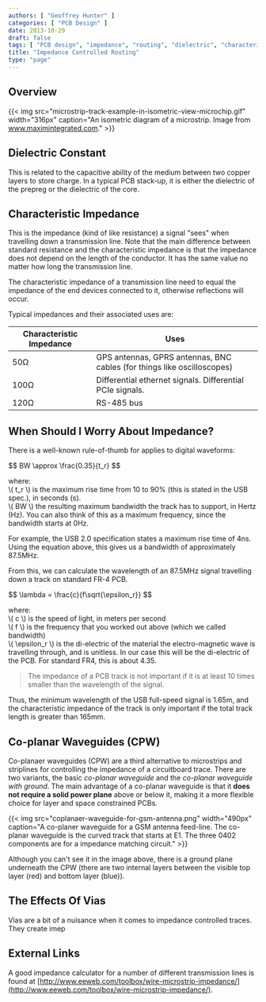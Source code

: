 ```yaml
---
authors: [ "Geoffrey Hunter" ]
categories: [ "PCB Design" ]
date: 2013-10-29
draft: false
tags: [ "PCB design", "impedance", "routing", "dielectric", "characteristic impedance", "waveguides", "microstrips", "striplines" ]
title: "Impedance Controlled Routing"
type: "page"
---
```


## Overview

{{< img src="microstrip-track-example-in-isometric-view-microchip.gif" width="316px" caption="An isometric diagram of a microstrip. Image from www.maximintegrated.com." >}}

## Dielectric Constant

This is related to the capacitive ability of the medium between two copper layers to store charge. In a typical PCB stack-up, it is either the dielectric of the prepreg or the dielectric of the core.

## Characteristic Impedance

This is the impedance (kind of like resistance) a signal "sees" when travelling down a transmission line. Note that the main difference between standard resistance and the characteristic impedance is that the impedance does not depend on the length of the conductor. It has the same value no matter how long the transmission line.

The characteristic impedance of a transmission line need to equal the impedance of the end devices connected to it, otherwise reflections will occur.

Typical impedances and their associated uses are:

<table>
  <thead>
    <tr>
      <th>Characteristic Impedance</th>
      <th>Uses</th>
    </tr>
  </thead>
<tbody>
<tr >
<td >50Ω</td>
<td >GPS antennas, GPRS antennas, BNC cables (for things like oscilloscopes)</td>
</tr>
<tr >
<td >100Ω</td>
<td >Differential ethernet signals. Differential PCIe signals.</td>
</tr>
<tr >
<td >120Ω</td>
<td >RS-485 bus</td>
</tr>
</tbody>
</table>

## When Should I Worry About Impedance?

There is a well-known rule-of-thumb for applies to digital waveforms:

<div>$$ BW \approx \frac{0.35}{t_r} $$</div>

<p class="centered">
    where:<br>
    \( t_r \) is the maximum rise time from 10 to 90% (this is stated in the USB spec.), in seconds (s).<br>  
    \( BW \) the resulting maximum bandwidth the track has to support, in Hertz (Hz). You can also think of this as a maximum frequency, since the bandwidth starts at 0Hz.<br>
</p>

For example, the USB 2.0 specification states a maximum rise time of 4ns. Using the equation above, this gives us a bandwidth of approximately 87.5MHz. 

From this, we can calculate the wavelength of an 87.5MHz signal travelling down a track on standard FR-4 PCB.

<div>$$ \lambda = \frac{c}{f\sqrt{\epsilon_r}} $$</div>

<p class="centered">
where:<br>
\( c \) is the speed of light, in meters per second<br>
\(  f \) is the frequency that you worked out above (which we called bandwidth)<br>
\( \epsilon_r \) is the di-electric of the material the electro-magnetic wave is travelling through, and is unitless. In our case this will be the di-electric of the PCB. For standard FR4, this is about 4.35.<br>
</p>

> The impedance of a PCB track is not important if it is at least 10 times smaller than the wavelength of the signal.

Thus, the minimum wavelength of the USB full-speed signal is 1.65m, and the characteristic impedance of the track is only important if the total track length is greater than 165mm.

## Co-planar Waveguides (CPW)

Co-planaer waveguides (CPW) are a third alternative to microstrips and striplines for controlling the impedance of a circuitboard trace. There are two variants, the basic _co-planar waveguide_ and the _co-planar waveguide with ground_. The main advantage of a co-planar waveguide is that it **does not require a solid power plane** above or below it, making it a more flexible choice for layer and space constrained PCBs.

{{< img src="coplanaer-waveguide-for-gsm-antenna.png" width="490px" caption="A co-planer waveguide for a GSM antenna feed-line. The co-planar waveguide is the curved track that starts at E1. The three 0402 components are for a impedance matching circuit."  >}}

Although you can't see it in the image above, there is a ground plane underneath the CPW (there are two internal layers between the visible top layer (red) and bottom layer (blue)).

## The Effects Of Vias

Vias are a bit of a nuisance when it comes to impedance controlled traces. They create imep

## External Links

A good impedance calculator for a number of different transmission lines is found at [http://www.eeweb.com/toolbox/wire-microstrip-impedance/](http://www.eeweb.com/toolbox/wire-microstrip-impedance/).
